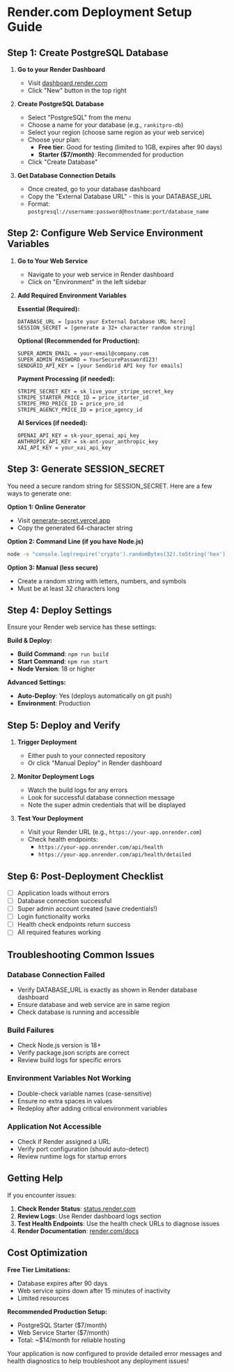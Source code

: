 # Render.com Deployment Setup Guide

## Step 1: Create PostgreSQL Database

1. **Go to your Render Dashboard**
   - Visit [dashboard.render.com](https://dashboard.render.com)
   - Click "New" button in the top right

2. **Create PostgreSQL Database**
   - Select "PostgreSQL" from the menu
   - Choose a name for your database (e.g., `rankitpro-db`)
   - Select your region (choose same region as your web service)
   - Choose your plan:
     - **Free tier**: Good for testing (limited to 1GB, expires after 90 days)
     - **Starter ($7/month)**: Recommended for production
   - Click "Create Database"

3. **Get Database Connection Details**
   - Once created, go to your database dashboard
   - Copy the "External Database URL" - this is your DATABASE_URL
   - Format: `postgresql://username:password@hostname:port/database_name`

## Step 2: Configure Web Service Environment Variables

1. **Go to Your Web Service**
   - Navigate to your web service in Render dashboard
   - Click on "Environment" in the left sidebar

2. **Add Required Environment Variables**
   
   **Essential (Required):**
   ```
   DATABASE_URL = [paste your External Database URL here]
   SESSION_SECRET = [generate a 32+ character random string]
   ```

   **Optional (Recommended for Production):**
   ```
   SUPER_ADMIN_EMAIL = your-email@company.com
   SUPER_ADMIN_PASSWORD = YourSecurePassword123!
   SENDGRID_API_KEY = [your SendGrid API key for emails]
   ```

   **Payment Processing (if needed):**
   ```
   STRIPE_SECRET_KEY = sk_live_your_stripe_secret_key
   STRIPE_STARTER_PRICE_ID = price_starter_id
   STRIPE_PRO_PRICE_ID = price_pro_id  
   STRIPE_AGENCY_PRICE_ID = price_agency_id
   ```

   **AI Services (if needed):**
   ```
   OPENAI_API_KEY = sk-your_openai_api_key
   ANTHROPIC_API_KEY = sk-ant-your_anthropic_key
   XAI_API_KEY = your_xai_api_key
   ```

## Step 3: Generate SESSION_SECRET

You need a secure random string for SESSION_SECRET. Here are a few ways to generate one:

**Option 1: Online Generator**
- Visit [generate-secret.vercel.app](https://generate-secret.vercel.app/64)
- Copy the generated 64-character string

**Option 2: Command Line (if you have Node.js)**
```bash
node -e "console.log(require('crypto').randomBytes(32).toString('hex'))"
```

**Option 3: Manual (less secure)**
- Create a random string with letters, numbers, and symbols
- Must be at least 32 characters long

## Step 4: Deploy Settings

Ensure your Render web service has these settings:

**Build & Deploy:**
- **Build Command**: `npm run build`
- **Start Command**: `npm run start`
- **Node Version**: 18 or higher

**Advanced Settings:**
- **Auto-Deploy**: Yes (deploys automatically on git push)
- **Environment**: Production

## Step 5: Deploy and Verify

1. **Trigger Deployment**
   - Either push to your connected repository
   - Or click "Manual Deploy" in Render dashboard

2. **Monitor Deployment Logs**
   - Watch the build logs for any errors
   - Look for successful database connection message
   - Note the super admin credentials that will be displayed

3. **Test Your Deployment**
   - Visit your Render URL (e.g., `https://your-app.onrender.com`)
   - Check health endpoints:
     - `https://your-app.onrender.com/api/health`
     - `https://your-app.onrender.com/api/health/detailed`

## Step 6: Post-Deployment Checklist

- [ ] Application loads without errors
- [ ] Database connection successful
- [ ] Super admin account created (save credentials!)
- [ ] Login functionality works
- [ ] Health check endpoints return success
- [ ] All required features working

## Troubleshooting Common Issues

### Database Connection Failed
- Verify DATABASE_URL is exactly as shown in Render database dashboard
- Ensure database and web service are in same region
- Check database is running and accessible

### Build Failures
- Check Node.js version is 18+
- Verify package.json scripts are correct
- Review build logs for specific errors

### Environment Variables Not Working
- Double-check variable names (case-sensitive)
- Ensure no extra spaces in values
- Redeploy after adding critical environment variables

### Application Not Accessible
- Check if Render assigned a URL
- Verify port configuration (should auto-detect)
- Review runtime logs for startup errors

## Getting Help

If you encounter issues:

1. **Check Render Status**: [status.render.com](https://status.render.com)
2. **Review Logs**: Use Render dashboard logs section
3. **Test Health Endpoints**: Use the health check URLs to diagnose issues
4. **Render Documentation**: [render.com/docs](https://render.com/docs)

## Cost Optimization

**Free Tier Limitations:**
- Database expires after 90 days
- Web service spins down after 15 minutes of inactivity
- Limited resources

**Recommended Production Setup:**
- PostgreSQL Starter ($7/month)
- Web Service Starter ($7/month)
- Total: ~$14/month for reliable hosting

Your application is now configured to provide detailed error messages and health diagnostics to help troubleshoot any deployment issues!